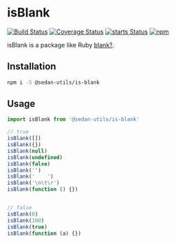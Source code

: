 isBlank
=============

[![Build Status](https://travis-ci.org/Tracis/is-blank.svg?branch=master)](https://travis-ci.org/Tracis/is-blank)
[![Coverage Status](https://coveralls.io/repos/github/Tracis/is-blank/badge.svg?branch=master)](https://coveralls.io/github/Tracis/is-blank?branch=master)
[![starts Status](https://img.shields.io/github/stars/Tracis/is-blank)](https://github.com/Tracis/is-blank)
[![npm](https://img.shields.io/npm/dm/@sedan-utils/is-blank.svg?maxAge=2592000)](https://www.npmjs.com/package/@sedan-utils/is-blank)

isBlank is a package like Ruby [blank?](https://apidock.com/rails/Object/blank%3F).

## Installation

```sh
npm i -S @sedan-utils/is-blank
```

## Usage

```js
import isBlank from '@sedan-utils/is-blank'

// true
isBlank([])
isBlank({})
isBlank(null)
isBlank(undefined)
isBlank(false)
isBlank('')
isBlank('    ')
isBlank('\n\t\r')
isBlank(function () {})


// false
isBlank(0)
isBlank(100)
isBlank(true)
isBlank(function (a) {})
```
